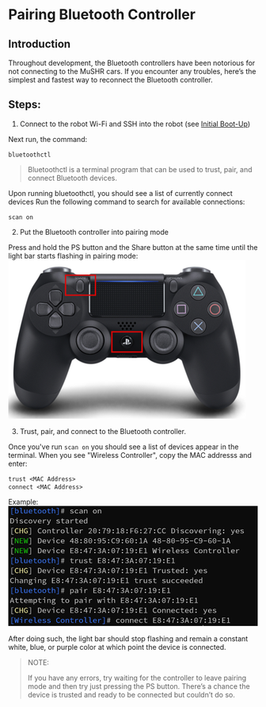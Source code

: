 # Pairing Bluetooth Controller

## Introduction 
Throughout development, the Bluetooth controllers have been notorious for not connecting to the MuSHR cars. If you encounter any troubles, here’s the simplest and fastest way to reconnect the Bluetooth controller. 

## Steps:

1. Connect to the robot Wi-Fi and SSH into the robot (see [Initial Boot-Up](../hardware/initial.md)) 

Next run, the command: 

    bluetoothctl 

> Bluetoothctl is a terminal program that can be used to trust, pair, and connect Bluetooth devices. 

Upon running bluetoothctl, you should see a list of currently connect devices
Run the following command to search for available connections:

    scan on
 

2. Put the Bluetooth controller into pairing mode 

Press and hold the PS button and the Share button at the same time until the light bar starts flashing in pairing mode:
![Pairing Mode](../../mushrPhotos/pairing_mode.png)
 

3. Trust, pair, and connect to the Bluetooth controller. 

Once you've run ```scan on``` you should see a list of devices appear in the terminal.
When you see "Wireless Controller", copy the MAC addresss and enter:
    
    trust <MAC Address>
    connect <MAC Address>

Example:
![Bluetoothctl Commands](../../mushrPhotos/pair_controller.png)
 

After doing such, the light bar should stop flashing and remain a constant white, blue, or purple color at which point the device is connected. 

> NOTE: 
> 
> If you have any errors, try waiting for the controller to leave pairing mode and then try just pressing the PS button. There’s a chance the device is trusted and ready to be connected but couldn’t do so. 


